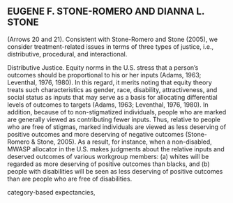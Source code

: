 ## EUGENE F. STONE-ROMERO AND DIANNA L. STONE

(Arrows 20 and 21). Consistent with Stone-Romero and Stone (2005), we consider treatment-related issues in terms of three types of justice, i.e., distributive, procedural, and interactional.

Distributive Justice. Equity norms in the U.S. stress that a person’s outcomes should be proportional to his or her inputs (Adams, 1963; Leventhal, 1976, 1980). In this regard, it merits noting that equity theory treats such characteristics as gender, race, disability, attractiveness, and social status as inputs that may serve as a basis for allocating differential levels of outcomes to targets (Adams, 1963; Leventhal, 1976, 1980). In addition, because of to non-stigmatized individuals, people who are marked are generally viewed as contributing fewer inputs. Thus, relative to people who are free of stigmas, marked individuals are viewed as less deserving of positive outcomes and more deserving of negative outcomes (Stone-Romero & Stone, 2005). As a result, for instance, when a non-disabled, MWASP allocator in the U.S. makes judgments about the relative inputs and deserved outcomes of various workgroup members: (a) whites will be regarded as more deserving of positive outcomes than blacks, and (b) people with disabilities will be seen as less deserving of positive outcomes than are people who are free of disabilities.

category-based expectancies,